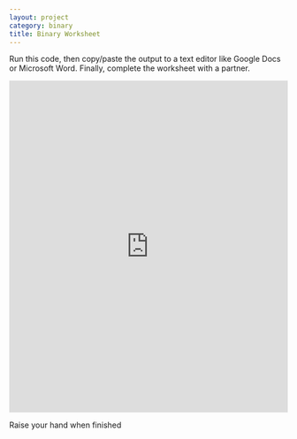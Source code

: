 ```yaml
---
layout: project
category: binary
title: Binary Worksheet
---
```


Run this code, then copy/paste the output to a text editor like Google Docs or Microsoft Word. Finally, complete the worksheet with a partner.

<div class="iframe_container">

 <iframe src="https://trinket.io/embed/python3/de1d0e966f?outputOnly=true&runOption=run&start=result" width="100%" height="600" frameborder="0" marginwidth="0" marginheight="0" allowfullscreen> </iframe>

</div>

Raise your hand when finished
